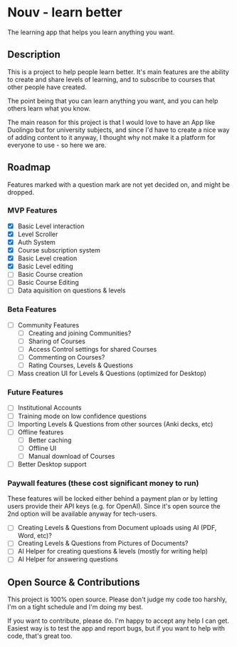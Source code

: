 # Nouv - learn better
The learning app that helps you learn anything you want.

## Description
This is a project to help people learn better.
It's main features are the ability to create and share levels of learning, and to subscribe to courses that other people have created.

The point being that you can learn anything you want, and you can help others learn what you know.

The main reason for this project is that I would love to have an App like Duolingo but for university subjects, and since I'd have to create a nice way of adding content to it anyway, I thought why not make it a platform for everyone to use - so here we are.

## Roadmap
Features marked with a question mark are not yet decided on, and might be dropped.

### MVP Features
- [x] Basic Level interaction
- [x] Level Scroller
- [x] Auth System
- [x] Course subscription system
- [x] Basic Level creation
- [x] Basic Level editing
- [ ] Basic Course creation
- [ ] Basic Course Editing
- [ ] Data aquisition on questions & levels

### Beta Features
- [ ] Community Features
    - [ ] Creating and joining Communities?
    - [ ] Sharing of Courses
    - [ ] Access Control settings for shared Courses
    - [ ] Commenting on Courses?
    - [ ] Rating Courses, Levels & Questions
- [ ] Mass creation UI for Levels & Questions (optimized for Desktop)

### Future Features
- [ ] Institutional Accounts
- [ ] Training mode on low confidence questions
- [ ] Importing Levels & Questions from other sources (Anki decks, etc)
- [ ] Offline features
    - [ ] Better caching
    - [ ] Offline UI
    - [ ] Manual download of Courses
- [ ] Better Desktop support

### Paywall features (these cost significant money to run)
These features will be locked either behind a payment plan or by letting users provide their API keys (e.g. for OpenAI).
Since it's open source the 2nd option will be available anyway for tech-users.

- [ ] Creating Levels & Questions from Document uploads using AI (PDF, Word, etc)?
- [ ] Creating Levels & Questions from Pictures of Documents?
- [ ] AI Helper for creating questions & levels (mostly for writing help)
- [ ] AI Helper for answering questions

## Open Source & Contributions
This project is 100% open source. 
Please don't judge my code too harshly, I'm on a tight schedule and I'm doing my best.

If you want to contribute, please do. I'm happy to accept any help I can get.
Easiest way is to test the app and report bugs, but if you want to help with code, that's great too.
